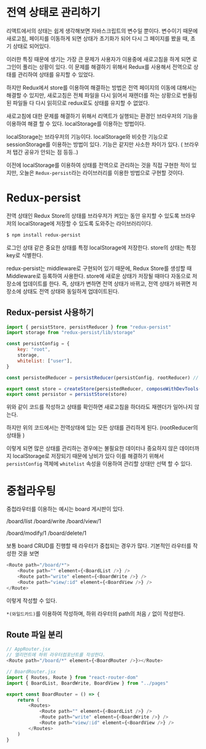 # 전역 상태로 관리하기

리액트에서의 상태는 쉽게 생각해보면 자바스크립트의 변수일 뿐이다.
변수이기 때문에 새로고침, 페이지를 이동하게 되면 상태가 초기화가 되어 다시 그 페이지를 봤을 때, 초기 상태로 되어있다.

이러한 특징 때문에 생기는 가장 큰 문제가 사용자가 이용중에 새로고침을 하게 되면 로그인이 풀리는 상황이 있다. 이 문제를 해결하기 위해서 Redux를 사용해서 전역으로 상태를 관리하여 상태를 유지할 수 있었다.

하지만 Redux에서 store를 이용하여 해결하는 방법은 전역 페이지의 이동에 대해서는 해결할 수 있지만, 새로고침은 전체 파일을 다시 읽어서 재렌더를 하는 상황으로 번들링 된 파일들 다 다시 읽히므로 redux로도 상태를 유지할 수 없었다.

새로고침에 대한 문제를 해결하기 위해서 리액트가 실행되는 환경인 브라우저의 기능을 이용하여 해결 할 수 있다. localStorage를 이용하는 방법이다.

localStorage는 브라우저의 기능이다. localStorage와 비슷한 기능으로 sessionStorage를 이용하는 방법이 있다. 기능은 같지만 사소한 차이가 있다. ( 브라우저 탭간 공유가 안되는 점 등등..)

이전에 localStorage를 이용하여 상태를 전역으로 관리하는 것을 직접 구현한 적이 있지만, 오늘은 `Redux-persist`라는 라이브러리를 이용한 방법으로 구현할 것이다.

# Redux-persist

전역 상태인 Redux Store의 상태를 브라우저가 켜있는 동안 유지할 수 있도록 브라우저의 localStorage에 저장할 수 있도록 도와주는 라이브러리이다.

```sh
$ npm install redux-persist
```

로그인 상태 같은 중요한 상태를 특정 localStorage에 저장한다. store의 상태는 특정 key로 식별한다.

redux-persist는 middleware로 구현되어 있기 때문에, Redux Store를 생성할 때 Middleware로 등록하여 사용한다.
store에 새로운 상태가 저장될 때마다 자동으로 저장소에 업데이트를 한다.
즉, 상태가 변하면 전역 상태가 바뀌고, 전역 상태가 바뀌면 저장소에 상태도 전역 상태와 동일하게 업데이트된다.

## Redux-persist 사용하기

```js
import { persistStore, persistReducer } from "redux-persist"
import storage from "redux-persist/lib/storage"

const persistConfig = {
    key: "root",
    storage,
    whitelist: ["user"],
}

const persistedReducer = persistReducer(persistConfig, rootReducer) // 1. config:Obj, 2. roeducer

export const store = createStore(persistedReducer, composeWithDevTools(applyMiddleware(thunk)))
export const persistor = persistStore(store)
```

위와 같이 코드를 작성하고 상태를 확인하면 새로고침을 하더라도 재렌더가 일어나지 않는다.

하지만 위의 코드에서는 전역상태에 있는 모든 상태를 관리하게 된다. (rootReducer의 상태들 )

이렇게 되면 많은 상태를 관리하는 경우에는 불필요한 데이터나 중요하지 않은 데이터까지 localStorage로 저장되기 때문에 낭비가 있다 이를 해결하기 위해서
`persistConfig` 객체에 `whitelist` 속성을 이용하여 관리할 상태만 선택 할 수 있다.

# 중첩라우팅

중첩라우터를 이용하는 예시는 board 게시판이 있다.

/board/list
/board/write
/board/view/1

/board/modify/1
/board/delete/1

보통 board CRUD를 진행할 때 라우터가 중첩되는 경우가 많다.
기본적인 라우터를 작성한 것을 보면

```js
<Route path="/board/*">
    <Route path="" element={<BoardList />} />
    <Route path="write" element={<BoardWrite />} />
    <Route path="view/:id" element={<BoardView />} />
</Route>
```

이렇게 작성할 수 있다.

`*(와일드카드)`를 이용하여 작성하며, 하위 라우터의 path의 처음 `/` 없이 작성한다.

## Route 파일 분리

```js
// AppRouter.jsx
// 엘리먼트에 하위 라우터컴포넌트를 작성한다.
<Route path="/board/*" element={<BoardRouter />}></Route>
```

```js
// BoardRouter.jsx
import { Routes, Route } from "react-router-dom"
import { BoardList, BoardWrite, BoardView } from "../pages"

export const BoardRouter = () => {
    return (
        <Routes>
            <Route path="" element={<BoardList />} />
            <Route path="write" element={<BoardWrite />} />
            <Route path="view/:id" element={<BoardView />} />
        </Routes>
    )
}
```
